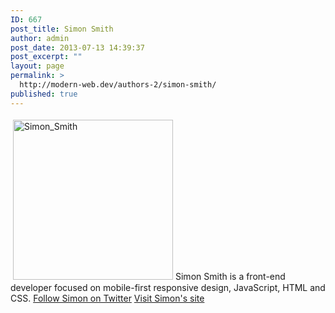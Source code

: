 ```yaml
---
ID: 667
post_title: Simon Smith
author: admin
post_date: 2013-07-13 14:39:37
post_excerpt: ""
layout: page
permalink: >
  http://modern-web.dev/authors-2/simon-smith/
published: true
---
```

[<img class="size-full wp-image-668 alignright" style="margin: 4px;" alt="Simon_Smith" src="http://flippinawesome.org/wp-content/uploads/2013/07/Simon_Smith.png" width="256" height="256" />][1]Simon Smith is a front-end developer focused on mobile-first responsive design, JavaScript, HTML and CSS. [Follow Simon on Twitter][2] [Visit Simon's site][3]

 [1]: http://flippinawesome.org/wp-content/uploads/2013/07/Simon_Smith.png
 [2]: http://twitter.com/blinkdesign
 [3]: http://simonsmith.io/